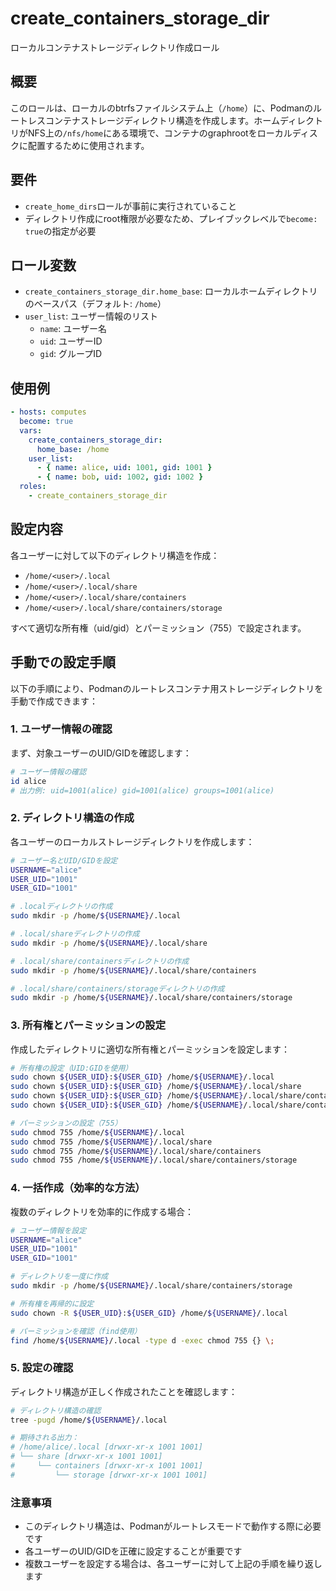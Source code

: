 # create_containers_storage_dir

ローカルコンテナストレージディレクトリ作成ロール

## 概要

このロールは、ローカルのbtrfsファイルシステム上（`/home`）に、Podmanのルートレスコンテナストレージディレクトリ構造を作成します。ホームディレクトリがNFS上の`/nfs/home`にある環境で、コンテナのgraphrootをローカルディスクに配置するために使用されます。

## 要件

- `create_home_dirs`ロールが事前に実行されていること
- ディレクトリ作成にroot権限が必要なため、プレイブックレベルで`become: true`の指定が必要

## ロール変数

- `create_containers_storage_dir.home_base`: ローカルホームディレクトリのベースパス（デフォルト: `/home`）
- `user_list`: ユーザー情報のリスト
  - `name`: ユーザー名
  - `uid`: ユーザーID
  - `gid`: グループID

## 使用例

```yaml
- hosts: computes
  become: true
  vars:
    create_containers_storage_dir:
      home_base: /home
    user_list:
      - { name: alice, uid: 1001, gid: 1001 }
      - { name: bob, uid: 1002, gid: 1002 }
  roles:
    - create_containers_storage_dir
```

## 設定内容

各ユーザーに対して以下のディレクトリ構造を作成：
- `/home/<user>/.local`
- `/home/<user>/.local/share`
- `/home/<user>/.local/share/containers`
- `/home/<user>/.local/share/containers/storage`

すべて適切な所有権（uid/gid）とパーミッション（755）で設定されます。

## 手動での設定手順

以下の手順により、Podmanのルートレスコンテナ用ストレージディレクトリを手動で作成できます：

### 1. ユーザー情報の確認

まず、対象ユーザーのUID/GIDを確認します：

```bash
# ユーザー情報の確認
id alice
# 出力例: uid=1001(alice) gid=1001(alice) groups=1001(alice)
```

### 2. ディレクトリ構造の作成

各ユーザーのローカルストレージディレクトリを作成します：

```bash
# ユーザー名とUID/GIDを設定
USERNAME="alice"
USER_UID="1001"
USER_GID="1001"

# .localディレクトリの作成
sudo mkdir -p /home/${USERNAME}/.local

# .local/shareディレクトリの作成
sudo mkdir -p /home/${USERNAME}/.local/share

# .local/share/containersディレクトリの作成
sudo mkdir -p /home/${USERNAME}/.local/share/containers

# .local/share/containers/storageディレクトリの作成
sudo mkdir -p /home/${USERNAME}/.local/share/containers/storage
```

### 3. 所有権とパーミッションの設定

作成したディレクトリに適切な所有権とパーミッションを設定します：

```bash
# 所有権の設定（UID:GIDを使用）
sudo chown ${USER_UID}:${USER_GID} /home/${USERNAME}/.local
sudo chown ${USER_UID}:${USER_GID} /home/${USERNAME}/.local/share
sudo chown ${USER_UID}:${USER_GID} /home/${USERNAME}/.local/share/containers
sudo chown ${USER_UID}:${USER_GID} /home/${USERNAME}/.local/share/containers/storage

# パーミッションの設定（755）
sudo chmod 755 /home/${USERNAME}/.local
sudo chmod 755 /home/${USERNAME}/.local/share
sudo chmod 755 /home/${USERNAME}/.local/share/containers
sudo chmod 755 /home/${USERNAME}/.local/share/containers/storage
```

### 4. 一括作成（効率的な方法）

複数のディレクトリを効率的に作成する場合：

```bash
# ユーザー情報を設定
USERNAME="alice"
USER_UID="1001"
USER_GID="1001"

# ディレクトリを一度に作成
sudo mkdir -p /home/${USERNAME}/.local/share/containers/storage

# 所有権を再帰的に設定
sudo chown -R ${USER_UID}:${USER_GID} /home/${USERNAME}/.local

# パーミッションを確認（find使用）
find /home/${USERNAME}/.local -type d -exec chmod 755 {} \;
```

### 5. 設定の確認

ディレクトリ構造が正しく作成されたことを確認します：

```bash
# ディレクトリ構造の確認
tree -pugd /home/${USERNAME}/.local

# 期待される出力：
# /home/alice/.local [drwxr-xr-x 1001 1001]
# └── share [drwxr-xr-x 1001 1001]
#     └── containers [drwxr-xr-x 1001 1001]
#         └── storage [drwxr-xr-x 1001 1001]
```

### 注意事項

- このディレクトリ構造は、Podmanがルートレスモードで動作する際に必要です
- 各ユーザーのUID/GIDを正確に設定することが重要です
- 複数ユーザーを設定する場合は、各ユーザーに対して上記の手順を繰り返します